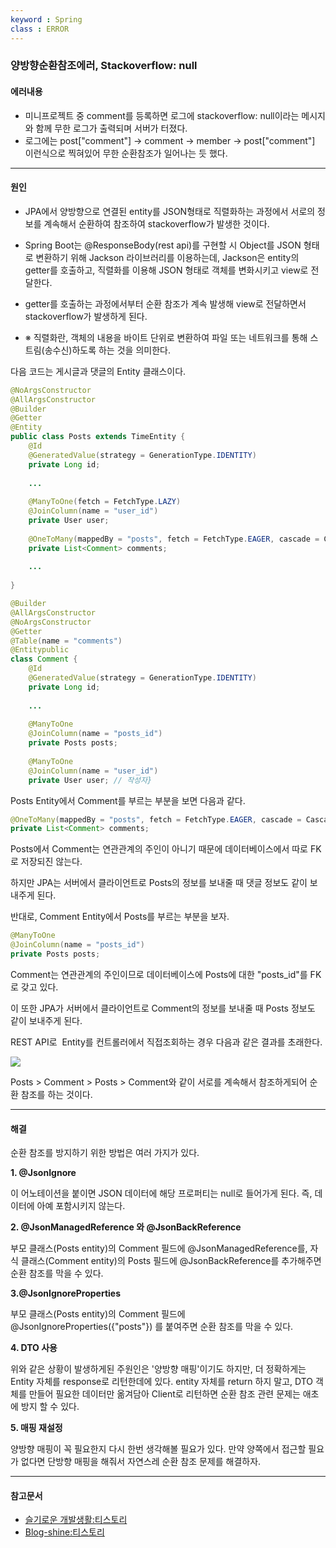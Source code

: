 ```yaml
---
keyword : Spring
class : ERROR
---
```



### 양방향순환참조에러, Stackoverflow: null


#### 에러내용

- 미니프로젝트 중 comment를 등록하면 로그에 stackoverflow: null이라는 메시지와 함께 무한 로그가 출력되며 서버가 터졌다.
- 로그에는 post["comment"] -> comment -> member -> post["comment"] 이런식으로 찍혀있어 무한 순환참조가 일어나는 듯 했다.

---

#### 원인

- JPA에서 양방향으로 연결된 entity를 JSON형태로 직렬화하는 과정에서 서로의 정보를 계속해서 순환하여 참조하여 stackoverflow가 발생한 것이다.
- Spring Boot는 @ResponseBody(rest api)를 구현할 시 Object를 JSON 형태로 변환하기 위해 Jackson 라이브러리를 이용하는데, Jackson은 entity의 getter를 호출하고, 직렬화를 이용해 JSON 형태로 객체를 변화시키고 view로 전달한다.
- getter를 호출하는 과정에서부터 순환 참조가 계속 발생해 view로 전달하면서 stackoverflow가 발생하게 된다.

- ※ 직렬화란, 객체의 내용을 바이트 단위로 변환하여 파일 또는 네트워크를 통해 스트림(송수신)하도록 하는 것을 의미한다.


다음 코드는 게시글과 댓글의 Entity 클래스이다.

```java
@NoArgsConstructor
@AllArgsConstructor
@Builder
@Getter
@Entity
public class Posts extends TimeEntity {     
	@Id   
	@GeneratedValue(strategy = GenerationType.IDENTITY)    
	private Long id;
	
	...        
	
	@ManyToOne(fetch = FetchType.LAZY)    
	@JoinColumn(name = "user_id")    
	private User user;     
	
	@OneToMany(mappedBy = "posts", fetch = FetchType.EAGER, cascade = CascadeType.REMOVE)    
	private List<Comment> comments;     
	
	...
	
}

```

```java
@Builder
@AllArgsConstructor
@NoArgsConstructor
@Getter
@Table(name = "comments")
@Entitypublic 
class Comment {     
	@Id    
	@GeneratedValue(strategy = GenerationType.IDENTITY)    
	private Long id;
	
	...     
	
	@ManyToOne    
	@JoinColumn(name = "posts_id")    
	private Posts posts;     
	
	@ManyToOne    
	@JoinColumn(name = "user_id")    
	private User user; // 작성자}

```

Posts Entity에서 Comment를 부르는 부분을 보면 다음과 같다.

```java
@OneToMany(mappedBy = "posts", fetch = FetchType.EAGER, cascade = CascadeType.REMOVE)
private List<Comment> comments;
```

Posts에서 Comment는 연관관계의 주인이 아니기 때문에 데이터베이스에서 따로 FK로 저장되진 않는다.

하지만 JPA는 서버에서 클라이언트로 Posts의 정보를 보내줄 때 댓글 정보도 같이 보내주게 된다.

반대로, Comment Entity에서 Posts를 부르는 부분을 보자.

```java
@ManyToOne
@JoinColumn(name = "posts_id")
private Posts posts;
```

Comment는 연관관계의 주인이므로 데이터베이스에 Posts에 대한 "posts_id"를 FK로 갖고 있다.

이 또한 JPA가 서버에서 클라이언트로 Comment의 정보를 보내줄 때 Posts 정보도 같이 보내주게 된다.

REST API로  Entity를 컨트롤러에서 직접조회하는 경우 다음과 같은 결과를 초래한다.

![](https://blog.kakaocdn.net/dn/cIeWBC/btrpUImKstK/CAFyuY5lxx105Ogj3QomQ0/img.png)

Posts > Comment > Posts > Comment와 같이 서로를 계속해서 참조하게되어 순환 참조를 하는 것이다.


---

#### 해결

순환 참조를 방지하기 위한 방법은 여러 가지가 있다.

**1. @JsonIgnore** 

이 어노테이션을 붙이면 JSON 데이터에 해당 프로퍼티는 null로 들어가게 된다. 
즉, 데이터에 아예 포함시키지 않는다.

**2. @JsonManagedReference 와 @JsonBackReference**

부모 클래스(Posts entity)의 Comment 필드에 @JsonManagedReference를, 자식 클래스(Comment entity)의 Posts 필드에 @JsonBackReference를 추가해주면 순환 참조를 막을 수 있다.

**3.@JsonIgnoreProperties**

부모 클래스(Posts entity)의 Comment 필드에 @JsonIgnoreProperties({"posts"}) 를 붙여주면 순환 참조를 막을 수 있다.

**4. DTO 사용**

위와 같은 상황이 발생하게된 주원인은 '양방향 매핑'이기도 하지만, 더 정확하게는 Entity 자체를 response로 리턴한데에 있다. entity 자체를 return 하지 말고, DTO 객체를 만들어 필요한 데이터만 옮겨담아 Client로 리턴하면 순환 참조 관련 문제는 애초에 방지 할 수 있다.

**5. 매핑 재설정**

양방향 매핑이 꼭 필요한지 다시 한번 생각해볼 필요가 있다. 만약 양쪽에서 접근할 필요가 없다면 단방향 매핑을 해줘서 자연스레 순환 참조 문제를 해결하자.

---

#### 참고문서

- [슬기로운 개발생활:티스토리](https://dev-coco.tistory.com/133) 
- [Blog-shine:티스토리](https://blogshine.tistory.com/436)
